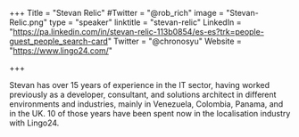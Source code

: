 +++
Title = "Stevan Relic"
#Twitter = "@rob_rich"
image = "Stevan-Relic.png"
type = "speaker"
linktitle = "stevan-relic"
LinkedIn = "https://pa.linkedin.com/in/stevan-relic-113b0854/es-es?trk=people-guest_people_search-card"
Twitter = "@chronosyu"
Website = "https://www.lingo24.com/"

+++

Stevan has over 15 years of experience in the IT sector, having worked previously as a developer, consultant, and solutions architect in different environments and industries, mainly in Venezuela, Colombia, Panama, and in the UK. 10 of those years have been spent now in the localisation industry with Lingo24.




